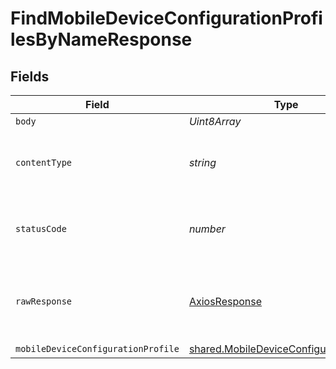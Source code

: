 # FindMobileDeviceConfigurationProfilesByNameResponse


## Fields

| Field                                                                                                     | Type                                                                                                      | Required                                                                                                  | Description                                                                                               |
| --------------------------------------------------------------------------------------------------------- | --------------------------------------------------------------------------------------------------------- | --------------------------------------------------------------------------------------------------------- | --------------------------------------------------------------------------------------------------------- |
| `body`                                                                                                    | *Uint8Array*                                                                                              | :heavy_minus_sign:                                                                                        | N/A                                                                                                       |
| `contentType`                                                                                             | *string*                                                                                                  | :heavy_check_mark:                                                                                        | HTTP response content type for this operation                                                             |
| `statusCode`                                                                                              | *number*                                                                                                  | :heavy_check_mark:                                                                                        | HTTP response status code for this operation                                                              |
| `rawResponse`                                                                                             | [AxiosResponse](https://axios-http.com/docs/res_schema)                                                   | :heavy_check_mark:                                                                                        | Raw HTTP response; suitable for custom response parsing                                                   |
| `mobileDeviceConfigurationProfile`                                                                        | [shared.MobileDeviceConfigurationProfile](../../../sdk/models/shared/mobiledeviceconfigurationprofile.md) | :heavy_minus_sign:                                                                                        | OK                                                                                                        |